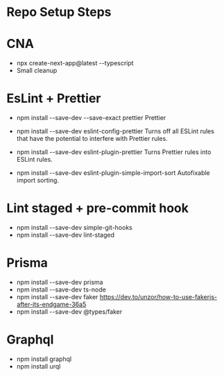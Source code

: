 # Repo Setup Steps

# CNA

- npx create-next-app@latest --typescript
- Small cleanup

# EsLint + Prettier

- npm install --save-dev --save-exact prettier
  Prettier

- npm install --save-dev eslint-config-prettier
  Turns off all ESLint rules that have the potential to interfere with Prettier rules.

- npm install --save-dev eslint-plugin-prettier
  Turns Prettier rules into ESLint rules.

- npm install --save-dev eslint-plugin-simple-import-sort
  Autofixable import sorting.

# Lint staged + pre-commit hook

- npm install --save-dev simple-git-hooks
- npm install --save-dev lint-staged

# Prisma

- npm install --save-dev prisma
- npm install --save-dev ts-node
- npm install --save-dev faker
  https://dev.to/unzor/how-to-use-fakerjs-after-its-endgame-36a5
- npm install --save-dev @types/faker

# Graphql

- npm install graphql
- npm install urql
